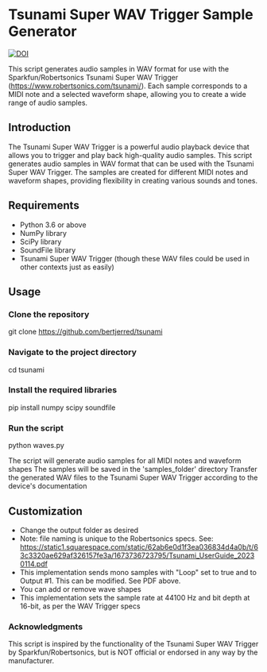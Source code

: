 # Tsunami Super WAV Trigger Sample Generator
[![DOI](https://zenodo.org/badge/DOI/10.5281/zenodo.8141079.svg)](https://doi.org/10.5281/zenodo.8141079)

This script generates audio samples in WAV format for use with the Sparkfun/Robertsonics Tsunami Super WAV Trigger (https://www.robertsonics.com/tsunami/). Each sample corresponds to a MIDI note and a selected waveform shape, allowing you to create a wide range of audio samples.

## Introduction

The Tsunami Super WAV Trigger is a powerful audio playback device that allows you to trigger and play back high-quality audio samples. This script generates audio samples in WAV format that can be used with the Tsunami Super WAV Trigger. The samples are created for different MIDI notes and waveform shapes, providing flexibility in creating various sounds and tones.

## Requirements

- Python 3.6 or above
- NumPy library
- SciPy library
- SoundFile library
- Tsunami Super WAV Trigger (though these WAV files could be used in other contexts just as easily)
  
## Usage

### Clone the repository
git clone https://github.com/bertjerred/tsunami

### Navigate to the project directory
cd tsunami

### Install the required libraries
pip install numpy scipy soundfile

### Run the script
python waves.py

The script will generate audio samples for all MIDI notes and waveform shapes
The samples will be saved in the 'samples_folder' directory
Transfer the generated WAV files to the Tsunami Super WAV Trigger according to the device's documentation

## Customization

- Change the output folder as desired
- Note: file naming is unique to the Robertsonics specs. See: https://static1.squarespace.com/static/62ab6e0d1f3ea036834d4a0b/t/63c3320ae629af326157fe3a/1673736723795/Tsunami_UserGuide_20230114.pdf
- This implementation sends mono samples with "Loop" set to true and to Output #1. This can be modified. See PDF above.
- You can add or remove wave shapes
- This implementation sets the sample rate at 44100 Hz and bit depth at 16-bit, as per the WAV Trigger specs

### Acknowledgments
This script is inspired by the functionality of the Tsunami Super WAV Trigger by Sparkfun/Robertsonics,
but is NOT official or endorsed in any way by the manufacturer.
